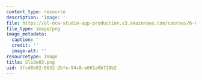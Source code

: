 ```yaml
---
content_type: resource
description: 'Image: '
file: https://ol-ocw-studio-app-production.s3.amazonaws.com/courses/6-004-computation-structures-spring-2017/3fcd6b0266322bfe94c8e661a0b720b2_Slide03.png
file_type: image/png
image_metadata:
  caption: ''
  credit: ''
  image-alt: ''
resourcetype: Image
title: Slide03.png
uid: 3fcd6b02-6632-2bfe-94c8-e661a0b720b2
---
```

